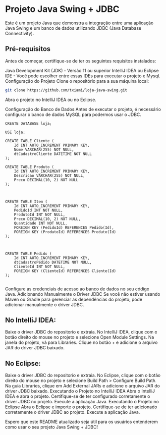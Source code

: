# Projeto Java Swing + JDBC

Este é um projeto Java que demonstra a integração entre uma aplicação Java Swing e um banco de dados utilizando JDBC (Java Database Connectivity).

## Pré-requisitos
Antes de começar, certifique-se de ter os seguintes requisitos instalados:

Java Development Kit (JDK) - Versão 11 ou superior
IntelliJ IDEA ou Eclipse IDE - Você pode escolher entre essas IDEs para executar o projeto e Mysql.
Configuração do Projeto
Clone o repositório para a sua máquina local:

```sh
git clone https://github.com/txiami/loja-java-swing.git
```
Abra o projeto no IntelliJ IDEA ou no Eclipse.

Configuração do Banco de Dados
Antes de executar o projeto, é necessário configurar o banco de dados MySQL para podermos usar o JDBC.
```
CREATE DATABASE loja;

USE loja;

CREATE TABLE Cliente (
    Id INT AUTO_INCREMENT PRIMARY KEY,
    Nome VARCHAR(255) NOT NULL,
    dtCadastroCliente DATETIME NOT NULL
);

CREATE TABLE Produto (
    Id INT AUTO_INCREMENT PRIMARY KEY,
    Descricao VARCHAR(255) NOT NULL,
    Preco DECIMAL(10, 2) NOT NULL
);



CREATE TABLE Item (
    Id INT AUTO_INCREMENT PRIMARY KEY,
    PedidoId INT NOT NULL,
    ProdutoId INT NOT NULL,
    Preco DECIMAL(10, 2) NOT NULL,
    Quantidade INT NOT NULL,
    FOREIGN KEY (PedidoId) REFERENCES Pedido(Id),
    FOREIGN KEY (ProdutoId) REFERENCES Produto(Id)
);



CREATE TABLE Pedido (
    Id INT AUTO_INCREMENT PRIMARY KEY,
    dtCadastroPedido DATETIME NOT NULL,
    ClienteId INT NOT NULL,
    FOREIGN KEY (ClienteId) REFERENCES Cliente(Id)
);


```

Configure as credenciais de acesso ao banco de dados no seu código Java.
Adicionando Manualmente o Driver JDBC
Se você não estiver usando Maven ou Gradle para gerenciar as dependências do projeto, pode adicionar manualmente o driver JDBC.

## No IntelliJ IDEA:

Baixe o driver JDBC do repositorio e extraia.
No IntelliJ IDEA, clique com o botão direito do mouse no projeto e selecione Open Module Settings.
Na janela do projeto, vá para Libraries.
Clique no botão + e adicione o arquivo JAR do driver JDBC baixado.
## No Eclipse:

Baixe o driver JDBC do repositorio e extraia.
No Eclipse, clique com o botão direito do mouse no projeto e selecione Build Path > Configure Build Path.
Na guia Libraries, clique em Add External JARs e adicione o arquivo JAR do driver JDBC baixado.
Executando o Projeto no IntelliJ IDEA
Abra o IntelliJ IDEA e abra o projeto.
Certifique-se de ter configurado corretamente o driver JDBC no projeto.
Execute a aplicação Java.
Executando o Projeto no Eclipse
Abra o Eclipse e importe o projeto.
Certifique-se de ter adicionado corretamente o driver JDBC ao projeto.
Execute a aplicação Java.



Espero que este README atualizado seja útil para os usuários entenderem como usar o seu projeto Java Swing + JDBC!
